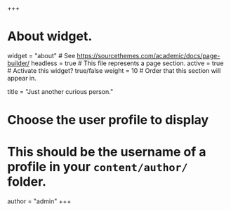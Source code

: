 +++
# About widget.
widget = "about"  # See https://sourcethemes.com/academic/docs/page-builder/
headless = true  # This file represents a page section.
active = true  # Activate this widget? true/false
weight = 10  # Order that this section will appear in.

title = "Just another curious person."

# Choose the user profile to display
# This should be the username of a profile in your `content/author/` folder.
author = "admin"
+++
